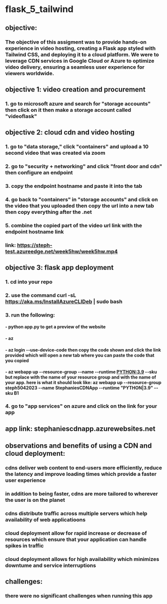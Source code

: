 # flask_5_tailwind


## objective:

### The objective of this assigment was to provide hands-on experience in video hosting, creating a Flask app styled with Tailwind CSS, and deploying it to a cloud platform. We were to leverage CDN services in Google Cloud or Azure to optimize video delivery, ensuring a seamless user experience for viewers worldwide.

## objective 1: video creation and procurement

### 1. go to microsoft azure and search for "storage accounts" then click on it then make a storage account called "videoflask"



## objective 2: cloud cdn and video hosting

### 1. go to "data storage," click "containers" and upload a 10 second video that was created via zoom 

### 2. go to "security + networking" and click "front door and cdn" then configure an endpoint

### 3. copy the endpoint hostname and paste it into the tab

### 4. go back to "containers" in "storage accounts" and click on the video that you uploaded then copy the url into a new tab then copy everything after the .net

### 5. combine the copied part of the video url link with the endpoint hostname link 

### link: https://steph-test.azureedge.net/week5hw/week5hw.mp4



## objective 3: flask app deployment

### 1. cd into your repo

### 2. use the command curl -sL https://aka.ms/InstallAzureCLIDeb | sudo bash

### 3. run the following:

#### - python app.py to get a preview of the website

#### - az 

#### - az login --use-device-code then copy the code shown and click the link provided which will open a new tab where you can paste the code that you copied

#### - az webapp up --resource-group <groupname> --name <app-name> --runtime <PYTHON:3.9> --sku <B1> but replace <groupname> with the name of your resource group and <appname> with the name of your app. here is what it should look like: az webapp up --resource-group steph5042023 --name StephaniesCDNApp --runtime "PYTHON|3.9" --sku B1

### 4. go to "app services" on azure and click on the link for your app



## app link: stephaniescdnapp.azurewebsites.net



## observations and benefits of using a CDN and cloud deployment:

### cdns deliver web content to end-users more efficiently, reduce the latency and improve loading times which provide a faster user experience

### in addition to being faster, cdns are more tailored to wherever the user is on the planet

### cdns distribute traffic across multiple servers which help availability of web applicatioons

### cloud deployment allow for rapid increase or decrease of resources which ensure that your application can handle spikes in traffic

### cloud deployment allows for high availability which minimizes downtume and service interruptions


## challenges:

### there were no significant challenges when running this app